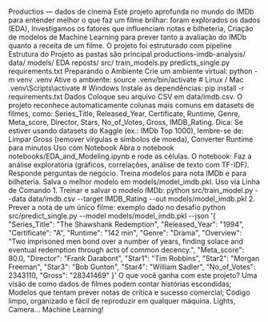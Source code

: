 
Productios — dados de cinema Este projeto aprofunda no mundo do IMDb para entender melhor o que faz um filme brilhar: foram explorados os dados (EDA), Investigamos os fatores que influenciam notas e bilheteria, Criação de modelos de Machine Learning para prever tanto a avaliação do IMDb quanto a receita de um filme. O projeto foi estruturado com pipeline Estrutura do Projeto as pastas são principal productions-imdb-analysis/ data/ models/ EDA reposts/ src/ train_models.py predicts_single.py requirements.txt Preparando o Ambiente Crie um ambiente virtual: python -m venv .venv Ative o ambiente: source .venv/bin/activate # Linux / Mac .venv\Scripts\activate # Windows Instale as dependências: pip install -r requirements.txt Dados Coloque seu arquivo CSV em data/imdb.csv. O projeto reconhece automaticamente colunas mais comuns em datasets de filmes, como: Series_Title, Released_Year, Certificate, Runtime, Genre, Meta_score, Director, Stars, No_of_Votes, Gross, IMDB_Rating. Dica: Se estiver usando datasets do Kaggle (ex.: IMDb Top 1000), lembre-se de: Limpar Gross (remover vírgulas e símbolos de moeda), Converter Runtime para minutos Uso com Notebook Abra o notebook notebooks/EDA_and_Modeling.ipynb e rode as células. O notebook: Faz a análise exploratória (gráficos, correlações, análise de texto com TF-IDF). Responde perguntas de negócio. Treina modelos para nota IMDb e para bilheteria. Salva o melhor modelo em models/model_imdb.pkl. Uso via Linha de Comando 1. Treinar e salvar o modelo IMDb: python src/train_model.py --data data/imdb.csv --target IMDB_Rating --out models/model_imdb.pkl 2. Prever a nota de um único filme: exemplo dado no desafio python src/predict_single.py --model models/model_imdb.pkl --json '{ "Series_Title": "The Shawshank Redemption", "Released_Year": "1994", "Certificate": "A", "Runtime": "142 min", "Genre": "Drama", "Overview": "Two imprisoned men bond over a number of years, finding solace and eventual redemption through acts of common decency.", "Meta_score": 80.0, "Director": "Frank Darabont", "Star1": "Tim Robbins", "Star2": "Morgan Freeman", "Star3": "Bob Gunton", "Star4": "William Sadler", "No_of_Votes": 2343110, "Gross": "28341469" }' O que você ganha com este projeto? Uma visão de como dados de filmes podem contar histórias escondidas; Modelos que tentam prever notas de crítica e sucesso comercial; Código limpo, organizado e fácil de reproduzir em qualquer máquina. Lights, Camera... Machine Learning!
